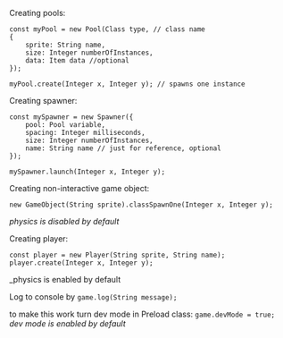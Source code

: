 Creating pools:
```$xslt
const myPool = new Pool(Class type, // class name 
{
    sprite: String name,
    size: Integer numberOfInstances,
    data: Item data //optional
});

myPool.create(Integer x, Integer y); // spawns one instance
```

Creating spawner:

```$xslt
const mySpawner = new Spawner({
    pool: Pool variable,
    spacing: Integer milliseconds,
    size: Integer numberOfInstances,
    name: String name // just for reference, optional
});

mySpawner.launch(Integer x, Integer y);

```

Creating non-interactive game object:
```
new GameObject(String sprite).classSpawnOne(Integer x, Integer y);
```
_physics is disabled by default_  

Creating player:

```$xslt
const player = new Player(String sprite, String name);
player.create(Integer x, Integer y);
```
_physics is enabled by default


Log to console by `game.log(String message);`

to make this work turn dev mode in Preload class: `game.devMode = true;`   
_dev mode is enabled by default_
